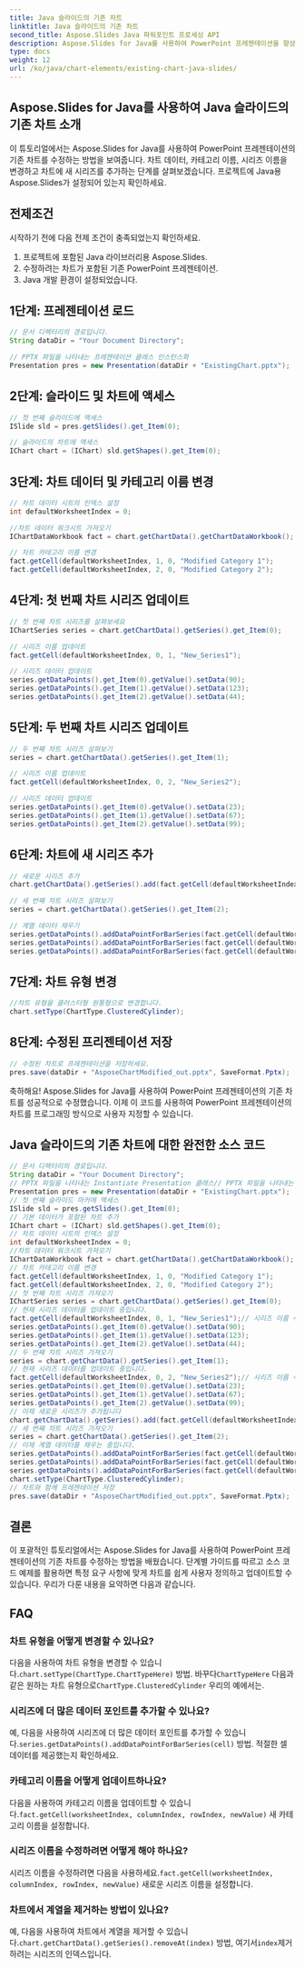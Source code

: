 ```yaml
---
title: Java 슬라이드의 기존 차트
linktitle: Java 슬라이드의 기존 차트
second_title: Aspose.Slides Java 파워포인트 프로세싱 API
description: Aspose.Slides for Java를 사용하여 PowerPoint 프레젠테이션을 향상하세요. 기존 차트를 프로그래밍 방식으로 수정하는 방법을 알아보세요. 차트 사용자 정의를 위한 소스 코드가 포함된 단계별 가이드입니다.
type: docs
weight: 12
url: /ko/java/chart-elements/existing-chart-java-slides/
---
```


## Aspose.Slides for Java를 사용하여 Java 슬라이드의 기존 차트 소개

이 튜토리얼에서는 Aspose.Slides for Java를 사용하여 PowerPoint 프레젠테이션의 기존 차트를 수정하는 방법을 보여줍니다. 차트 데이터, 카테고리 이름, 시리즈 이름을 변경하고 차트에 새 시리즈를 추가하는 단계를 살펴보겠습니다. 프로젝트에 Java용 Aspose.Slides가 설정되어 있는지 확인하세요.

## 전제조건

시작하기 전에 다음 전제 조건이 충족되었는지 확인하세요.

1. 프로젝트에 포함된 Java 라이브러리용 Aspose.Slides.
2. 수정하려는 차트가 포함된 기존 PowerPoint 프레젠테이션.
3. Java 개발 환경이 설정되었습니다.

## 1단계: 프레젠테이션 로드

```java
// 문서 디렉터리의 경로입니다.
String dataDir = "Your Document Directory";

// PPTX 파일을 나타내는 프레젠테이션 클래스 인스턴스화
Presentation pres = new Presentation(dataDir + "ExistingChart.pptx");
```

## 2단계: 슬라이드 및 차트에 액세스

```java
// 첫 번째 슬라이드에 액세스
ISlide sld = pres.getSlides().get_Item(0);

// 슬라이드의 차트에 액세스
IChart chart = (IChart) sld.getShapes().get_Item(0);
```

## 3단계: 차트 데이터 및 카테고리 이름 변경

```java
// 차트 데이터 시트의 인덱스 설정
int defaultWorksheetIndex = 0;

//차트 데이터 워크시트 가져오기
IChartDataWorkbook fact = chart.getChartData().getChartDataWorkbook();

// 차트 카테고리 이름 변경
fact.getCell(defaultWorksheetIndex, 1, 0, "Modified Category 1");
fact.getCell(defaultWorksheetIndex, 2, 0, "Modified Category 2");
```

## 4단계: 첫 번째 차트 시리즈 업데이트

```java
// 첫 번째 차트 시리즈를 살펴보세요
IChartSeries series = chart.getChartData().getSeries().get_Item(0);

// 시리즈 이름 업데이트
fact.getCell(defaultWorksheetIndex, 0, 1, "New_Series1");

// 시리즈 데이터 업데이트
series.getDataPoints().get_Item(0).getValue().setData(90);
series.getDataPoints().get_Item(1).getValue().setData(123);
series.getDataPoints().get_Item(2).getValue().setData(44);
```

## 5단계: 두 번째 차트 시리즈 업데이트

```java
// 두 번째 차트 시리즈 살펴보기
series = chart.getChartData().getSeries().get_Item(1);

// 시리즈 이름 업데이트
fact.getCell(defaultWorksheetIndex, 0, 2, "New_Series2");

// 시리즈 데이터 업데이트
series.getDataPoints().get_Item(0).getValue().setData(23);
series.getDataPoints().get_Item(1).getValue().setData(67);
series.getDataPoints().get_Item(2).getValue().setData(99);
```

## 6단계: 차트에 새 시리즈 추가

```java
// 새로운 시리즈 추가
chart.getChartData().getSeries().add(fact.getCell(defaultWorksheetIndex, 0, 3, "Series 3"), chart.getType());

// 세 번째 차트 시리즈 살펴보기
series = chart.getChartData().getSeries().get_Item(2);

// 계열 데이터 채우기
series.getDataPoints().addDataPointForBarSeries(fact.getCell(defaultWorksheetIndex, 1, 3, 20));
series.getDataPoints().addDataPointForBarSeries(fact.getCell(defaultWorksheetIndex, 2, 3, 50));
series.getDataPoints().addDataPointForBarSeries(fact.getCell(defaultWorksheetIndex, 3, 3, 30));
```

## 7단계: 차트 유형 변경

```java
//차트 유형을 클러스터형 원통형으로 변경합니다.
chart.setType(ChartType.ClusteredCylinder);
```

## 8단계: 수정된 프리젠테이션 저장

```java
// 수정된 차트로 프레젠테이션을 저장하세요.
pres.save(dataDir + "AsposeChartModified_out.pptx", SaveFormat.Pptx);
```

축하해요! Aspose.Slides for Java를 사용하여 PowerPoint 프레젠테이션의 기존 차트를 성공적으로 수정했습니다. 이제 이 코드를 사용하여 PowerPoint 프레젠테이션의 차트를 프로그래밍 방식으로 사용자 지정할 수 있습니다.

## Java 슬라이드의 기존 차트에 대한 완전한 소스 코드

```java
// 문서 디렉터리의 경로입니다.
String dataDir = "Your Document Directory";
// PPTX 파일을 나타내는 Instantiate Presentation 클래스// PPTX 파일을 나타내는 Instantiate Presentation 클래스
Presentation pres = new Presentation(dataDir + "ExistingChart.pptx");
// 첫 번째 슬라이드 마커에 액세스
ISlide sld = pres.getSlides().get_Item(0);
// 기본 데이터가 포함된 차트 추가
IChart chart = (IChart) sld.getShapes().get_Item(0);
// 차트 데이터 시트의 인덱스 설정
int defaultWorksheetIndex = 0;
//차트 데이터 워크시트 가져오기
IChartDataWorkbook fact = chart.getChartData().getChartDataWorkbook();
// 차트 카테고리 이름 변경
fact.getCell(defaultWorksheetIndex, 1, 0, "Modified Category 1");
fact.getCell(defaultWorksheetIndex, 2, 0, "Modified Category 2");
// 첫 번째 차트 시리즈 가져오기
IChartSeries series = chart.getChartData().getSeries().get_Item(0);
// 현재 시리즈 데이터를 업데이트 중입니다.
fact.getCell(defaultWorksheetIndex, 0, 1, "New_Series1");// 시리즈 이름 수정
series.getDataPoints().get_Item(0).getValue().setData(90);
series.getDataPoints().get_Item(1).getValue().setData(123);
series.getDataPoints().get_Item(2).getValue().setData(44);
// 두 번째 차트 시리즈 가져오기
series = chart.getChartData().getSeries().get_Item(1);
// 현재 시리즈 데이터를 업데이트 중입니다.
fact.getCell(defaultWorksheetIndex, 0, 2, "New_Series2");// 시리즈 이름 수정
series.getDataPoints().get_Item(0).getValue().setData(23);
series.getDataPoints().get_Item(1).getValue().setData(67);
series.getDataPoints().get_Item(2).getValue().setData(99);
// 이제 새로운 시리즈가 추가됩니다
chart.getChartData().getSeries().add(fact.getCell(defaultWorksheetIndex, 0, 3, "Series 3"), chart.getType());
// 세 번째 차트 시리즈 가져오기
series = chart.getChartData().getSeries().get_Item(2);
// 이제 계열 데이터를 채우는 중입니다.
series.getDataPoints().addDataPointForBarSeries(fact.getCell(defaultWorksheetIndex, 1, 3, 20));
series.getDataPoints().addDataPointForBarSeries(fact.getCell(defaultWorksheetIndex, 2, 3, 50));
series.getDataPoints().addDataPointForBarSeries(fact.getCell(defaultWorksheetIndex, 3, 3, 30));
chart.setType(ChartType.ClusteredCylinder);
// 차트와 함께 프레젠테이션 저장
pres.save(dataDir + "AsposeChartModified_out.pptx", SaveFormat.Pptx);
```
## 결론

이 포괄적인 튜토리얼에서는 Aspose.Slides for Java를 사용하여 PowerPoint 프레젠테이션의 기존 차트를 수정하는 방법을 배웠습니다. 단계별 가이드를 따르고 소스 코드 예제를 활용하면 특정 요구 사항에 맞게 차트를 쉽게 사용자 정의하고 업데이트할 수 있습니다. 우리가 다룬 내용을 요약하면 다음과 같습니다.

## FAQ

### 차트 유형을 어떻게 변경할 수 있나요?

 다음을 사용하여 차트 유형을 변경할 수 있습니다.`chart.setType(ChartType.ChartTypeHere)` 방법. 바꾸다`ChartTypeHere` 다음과 같은 원하는 차트 유형으로`ChartType.ClusteredCylinder` 우리의 예에서는.

### 시리즈에 더 많은 데이터 포인트를 추가할 수 있나요?

 예, 다음을 사용하여 시리즈에 더 많은 데이터 포인트를 추가할 수 있습니다.`series.getDataPoints().addDataPointForBarSeries(cell)` 방법. 적절한 셀 데이터를 제공했는지 확인하세요.

### 카테고리 이름을 어떻게 업데이트하나요?

 다음을 사용하여 카테고리 이름을 업데이트할 수 있습니다.`fact.getCell(worksheetIndex, columnIndex, rowIndex, newValue)` 새 카테고리 이름을 설정합니다.

### 시리즈 이름을 수정하려면 어떻게 해야 하나요?

 시리즈 이름을 수정하려면 다음을 사용하세요.`fact.getCell(worksheetIndex, columnIndex, rowIndex, newValue)` 새로운 시리즈 이름을 설정합니다.

### 차트에서 계열을 제거하는 방법이 있나요?

 예, 다음을 사용하여 차트에서 계열을 제거할 수 있습니다.`chart.getChartData().getSeries().removeAt(index)` 방법, 여기서`index`제거하려는 시리즈의 인덱스입니다.